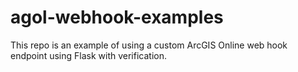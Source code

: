 # agol-webhook-examples
This repo is an example of using a custom ArcGIS Online web hook endpoint using Flask with verification.
